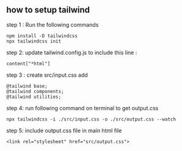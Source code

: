 ## how to setup tailwind

step 1 : Run the following commands 
```
npm install -D tailwindcss
npx tailwindcss init
```

step 2: update tailwind.config.js to include this line :
```
content["*html"]
```

step 3 : 
create src/input.css
add 
```
@tailwind base;
@tailwind components;
@tailwind utilities;
```

step 4: run following command on terminal to get output.css
```
npx tailwindcss -i ./src/input.css -o ./src/output.css --watch
```

step 5: include output.css file in main html file 
```
<link rel="stylesheet" href="src/output.css">
```
